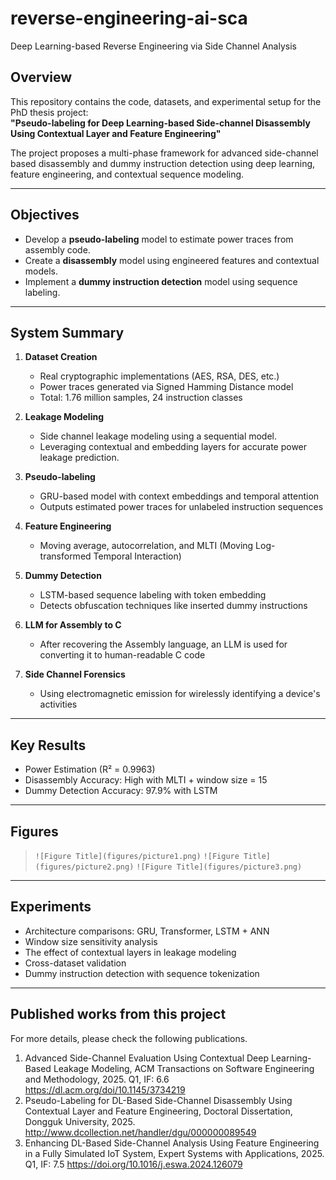 # reverse-engineering-ai-sca
Deep Learning-based Reverse Engineering via Side Channel Analysis

## Overview
This repository contains the code, datasets, and experimental setup for the PhD thesis project:  
**"Pseudo-labeling for Deep Learning-based Side-channel Disassembly Using Contextual Layer and Feature Engineering"**

The project proposes a multi-phase framework for advanced side-channel based disassembly and dummy instruction detection using deep learning, feature engineering, and contextual sequence modeling.

---

## Objectives

- Develop a **pseudo-labeling** model to estimate power traces from assembly code.
- Create a **disassembly** model using engineered features and contextual models.
- Implement a **dummy instruction detection** model using sequence labeling.

---

## System Summary

1. **Dataset Creation**
   - Real cryptographic implementations (AES, RSA, DES, etc.)
   - Power traces generated via Signed Hamming Distance model
   - Total: 1.76 million samples, 24 instruction classes

2. **Leakage Modeling**
   - Side channel leakage modeling using a sequential model.
   - Leveraging contextual and embedding layers for accurate power leakage prediction.

4. **Pseudo-labeling**
   - GRU-based model with context embeddings and temporal attention
   - Outputs estimated power traces for unlabeled instruction sequences

5. **Feature Engineering**
   - Moving average, autocorrelation, and MLTI (Moving Log-transformed Temporal Interaction)

6. **Dummy Detection**
   - LSTM-based sequence labeling with token embedding
   - Detects obfuscation techniques like inserted dummy instructions
   
7. **LLM for Assembly to C**
   - After recovering the Assembly language, an LLM is used for converting it to human-readable C code

8. **Side Channel Forensics**
   - Using electromagnetic emission for wirelessly identifying a device's activities

---

## Key Results

- Power Estimation (R² = 0.9963)
- Disassembly Accuracy: High with MLTI + window size = 15
- Dummy Detection Accuracy: 97.9% with LSTM

---

## Figures

> `![Figure Title](figures/picture1.png)`
> `![Figure Title](figures/picture2.png)`
> `![Figure Title](figures/picture3.png)`

---

## Experiments

- Architecture comparisons: GRU, Transformer, LSTM + ANN
- Window size sensitivity analysis
- The effect of contextual layers in leakage modeling
- Cross-dataset validation
- Dummy instruction detection with sequence tokenization

---

## Published works from this project
For more details, please check the following publications.

1. Advanced Side-Channel Evaluation Using Contextual Deep Learning-Based Leakage Modeling, ACM
Transactions on Software Engineering and Methodology, 2025. Q1, IF: 6.6
https://dl.acm.org/doi/10.1145/3734219
2. Pseudo-Labeling for DL-Based Side-Channel Disassembly Using Contextual Layer and Feature Engineering,
Doctoral Dissertation, Dongguk University, 2025.
http://www.dcollection.net/handler/dgu/000000089549
3. Enhancing DL-Based Side-Channel Analysis Using Feature Engineering in a Fully Simulated IoT System, Expert
Systems with Applications, 2025. Q1, IF: 7.5
https://doi.org/10.1016/j.eswa.2024.126079
